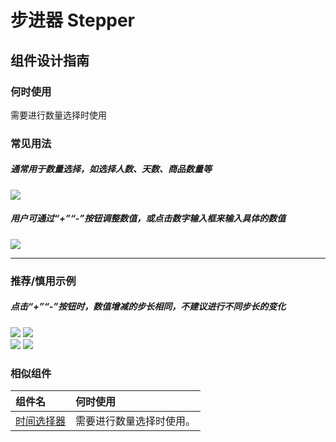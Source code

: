 # 步进器 Stepper

## 组件设计指南

### 何时使用

需要进行数量选择时使用

### 常见用法

##### 通常用于数量选择，如选择人数、天数、商品数量等

<div class="legend">
  <div class="item">
    <img src="https://oteam-tdesign-1258344706.cos.ap-guangzhou.myqcloud.com/site/design/mobile-guide/Drawer4-1.png" />
  </div>
</div>

##### 用户可通过“+”“-”按钮调整数值，或点击数字输入框来输入具体的数值

<div class="legend">
  <div class="item">
    <img src="https://oteam-tdesign-1258344706.cos.ap-guangzhou.myqcloud.com/site/design/mobile-guide/Drawer4-1.png" />
  </div>
</div>

<hr />

### 推荐/慎用示例

##### 点击“+”“-”按钮时，数值增减的步长相同，不建议进行不同步长的变化

<div class="legend">
  <div class="item">
    <img src="https://oteam-tdesign-1258344706.cos.ap-guangzhou.myqcloud.com/site/design/mobile-guide/Drawer4-1.png" />
    <img class="tag" src="https://oteam-tdesign-1258344706.cos.ap-guangzhou.myqcloud.com/site/doc/good.png" />
  </div>

  <div class="item">
    <img src="https://oteam-tdesign-1258344706.cos.ap-guangzhou.myqcloud.com/site/design/mobile-guide/Drawer4-2.png" />
    <img class="tag" src="https://oteam-tdesign-1258344706.cos.ap-guangzhou.myqcloud.com/site/doc/bad.png" />
  </div>
</div>

### 相似组件

| 组件名                      | 何时使用                                                                                     |
| :-------------------------- | :------------------------------------------------------------------------------------------- |
| [时间选择器](./date-time-picker)  | 需要进行数量选择时使用。                                             |
